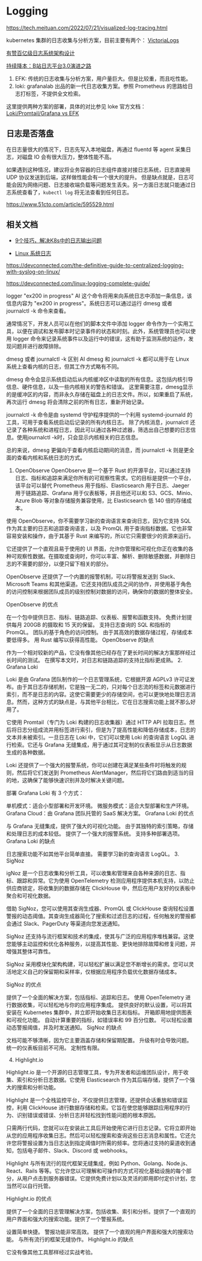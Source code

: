 # Logging
https://tech.meituan.com/2022/07/21/visualized-log-tracing.html

kubernetes 集群的日志收集与分析方案，目前主要有两个：
[VictoriaLogs ](https://mp.weixin.qq.com/s?__biz=MzU4MjQ0MTU4Ng==&mid=2247508401&idx=1&sn=9d5e81332aa8672305205a1db0e6b1e1&chksm=fdbaaeaccacd27baf5e818b7c395f1b3bdf86e39640e0946a7980eb06c5c4cc3c1413d9de947&mpshare=1&srcid=0629qCg6NJDEli6mtQEEQt3k&sharer_sharetime=1688027602712&sharer_shareid=9b996575050d80b9b16b938075c280c4&from=timeline&scene=2&subscene=1&clicktime=1688032817&enterid=1688032817&sessionid=0&ascene=2&fasttmpl_type=0&fasttmpl_fullversion=6722933-zh_CN-zip&fasttmpl_flag=0&realreporttime=1688032817507&devicetype=android-33&version=28002639&nettype=3gnet&abtest_cookie=AAACAA%3D%3D&lang=zh_CN&countrycode=CN&exportkey=n_ChQIAhIQlD0JqrflNanz0fkgNTvgqxLvAQIE97dBBAEAAAAAAHE4DFjQDvgAAAAOpnltbLcz9gKNyK89dVj0v1N0zk1IZ56i2zmqRcqODvemRwjLmBwfrSaC2%2FlBivSBamrf%2B7n%2FOe8s9ATmD5U5sXm%2Bj%2FkQjqM2fjuvxpOTO4UOTUuxif%2BrSwXQLdBBORPKKI2l0U3aK4mjsCXGFraJhIm9RyTCm03Ib44Xl%2Fv9tnN4zjuZaBQ9vyU8Ws9LIFdvWB74xq2fSZKgvOQr2SWjOd8ALy%2FGg9u0yib1XSO40FQjjTu6J846nXerL4MzVYk910oKafmV6sVznSuvwEbhLaWKNrC81U0%2F&pass_ticket=YXFMw02bp8ImbxNcOelPN0Z%2FBimSNCtNRnj3XC3Bmc1547TX4knDKPV8kzVoleos&wx_header=3)

[有赞百亿级日志系统架构设计](https://zhuanlan.zhihu.com/p/62438446)

[持续降本：B站日志平台3.0演进之路](https://mp.weixin.qq.com/s?__biz=MzU4MjQ0MTU4Ng==&mid=2247508324&idx=1&sn=7e2fbbf9314735ca5a66b64e213899af&chksm=fdbaae79cacd276fc43cc6f14d34bc37a88d59e0b7efb654e3ffb93163be51bf1425fea1ddb3&mpshare=1&srcid=0623XWr67XiWTrsXBatcOBzU&sharer_sharetime=1687521815800&sharer_shareid=9b996575050d80b9b16b938075c280c4&from=timeline&scene=2&subscene=1&clicktime=1687677906&enterid=1687677906&sessionid=0&ascene=2&fasttmpl_type=0&fasttmpl_fullversion=6722933-zh_CN-zip&fasttmpl_flag=0&realreporttime=1687677906244&devicetype=android-33&version=2800255b&nettype=WIFI&abtest_cookie=AAACAA%3D%3D&lang=zh_CN&countrycode=CN&exportkey=n_ChQIAhIQhqnmaDHe8jwY9kQCsh1TIRLvAQIE97dBBAEAAAAAAFg6NLSXSOkAAAAOpnltbLcz9gKNyK89dVj0xfT5fnG0IVuNrMTErmlkYypy5gyprOOBVSiFGMq6WFGbO6jJAKVQEf8vaV%2B9nK2swFdC5r5rfVw0lV334R47%2F6tTmLP1Y2FSUTNvu9JcRkJdqK2blZiHBgiWDS4dX32shXgYMiCEY4o3WOl84KjAX0EfctQXV7D1mGZLiz1gnI%2F4eCdPInY6XYDEWTDmHI0puAURPHH32u%2FwNvhGk%2F3lYr2ZlVZPRSt5Xb2UL5luNOD5wnwiUoSMffTldmuST2soKd7G7i7uy0e2&pass_ticket=%2Bn0gPRt0wA4jC5%2B6pI4uyURfLZh8%2FYnci%2BHlmr5tQ1F46mxx3G0zRUX4wnWsXb0T&wx_header=3)


1. EFK: 传统的日志收集与分析方案，用户量巨大。但是比较重，而且吃性能。
2. loki: grafanalab 出品的新一代日志收集方案。参照 Prometheus 的思路给日志打标签，不提供全文检索。

这里提供两种方案的部署，具体的对比参见 loke 官方文档：[Loki/Promtail/Grafana vs EFK](https://grafana.com/docs/loki/latest/overview/comparisons/)


## 日志是否落盘

在日志量很大的情况下，日志先写入本地磁盘，再通过 fluentd 等 agent 采集日志，对磁盘 IO 会有很大压力，整体性能不高。

如果遇到这种情况，建议将业务容器的日志组件直接对接日志系统，日志直接用 UDP 协议发送到后端，这样做性能会有一个很大的提升。
但是缺点就是，日志可能会因为网络问题、日志接收端负载等问题发生丢失。另一方面日志就只能通过日志系统查看了，`kubectl log` 将无法查看到任何日志。


https://www.51cto.com/article/595529.html


## 相关文档

- [9个技巧，解决K8s中的日志输出问题](https://zhuanlan.zhihu.com/p/114510384)


- [Linux 系统日志](https://linux.vbird.org/linux_basic/centos7/0570syslog.php)


https://devconnected.com/the-definitive-guide-to-centralized-logging-with-syslog-on-linux/

https://devconnected.com/linux-logging-complete-guide/




logger "ex200 in progress"
AI
这个命令将用来向系统日志中添加一条信息，该信息内容为 "ex200 in progress"。系统日志可以通过运行 dmesg 或者 journalctl -k 命令来查看。

通常情况下，开发人员可以在他们的脚本文件中添加 logger 命令作为一个实用工具，以便在调试和发布脚本时记录事件的状态和时刻。此外，系统管理员也可以使用 logger 命令来记录系统事件以及运行中的错误，这有助于监测系统的运作，发现问题并进行故障排除。




dmesg 或者 journalctl -k 区别
AI
dmesg 和 journalctl -k 都可以用于在 Linux 系统上查看内核的日志，但其工作方式略有不同。

dmesg 命令会显示系统启动后从内核缓冲区中读取的所有信息。这包括内核引导信息、硬件信息，以及一些内核相关的警告和错误。 这里需要注意，dmesg显示的是缓冲区的内容，而非永久存储在磁盘上的日志文件。所以，如果重启了系统，再次运行 dmesg 将会清除之前的所有日志，重新开始记录。

journalctl -k 命令是由 systemd 守护程序提供的一个利用 systemd-journald 的工具，可用于查看系统启动后记录的所有内核日志。 除了内核消息，journalctl 还记录了各种系统和进程日志，因此可以通过各种过滤器，筛选出自己想要的日志信息。使用journalctl -k时，只会显示内核相关的日志信息。

总的来说，dmesg 更偏向于查看内核启动期间的消息，而 journalctl -k 则是更全面的查看内核和系统日志的方式。





1. OpenObserve
OpenObserve 是一个基于 Rust 的开源平台，可以通过支持日志、指标和追踪来满足你所有的可观察性需求。它的目标是提供一个平台，该平台可以替代 Prometheus 用于指标、Elasticsearch 用于日志、Jaeger 用于链路追踪、Grafana 用于仪表板等，并且他还可以和 S3、GCS、Minio、Azure Blob 等对象存储服务兼容使用，比 Elasticsearch 低 140 倍的存储成本。

使用 OpenObserve，你不需要学习新的查询语言来查询日志，因为它支持 SQL 作为其主要的日志和追踪查询语言，以及 PromQL 用于查询指标数据。它也非常容易安装和操作，由于其基于 Rust 来编写的，所以它只需要很少的资源来运行。

它还提供了一个直观且易于使用的 UI 界面，允许你管理和可视化你正在收集的各种可观察性数据。在摄取或查询时，你可以丰富、解析、删除敏感数据，并删除日志的不需要的部分，以便只留下相关的部分。

OpenObserve 还提供了一个内置的报警机制，可以将警报发送到 Slack、Microsoft Teams 和其他渠道。它还支持团队成员之间的协作，并使用基于角色的访问控制来根据团队成员的级别控制对数据的访问，确保你的数据的整体安全。

OpenObserve 的优点

在一个包中提供日志、指标、链路追踪、仪表板、报警和函数支持。
免费计划提供每月 200GB 的摄取和 15 天的保留。
支持日志查询的 SQL 和指标的 PromQL。
团队的基于角色的访问控制。
由于其高效的数据存储过程，存储成本要低得多。
用 Rust 编写以获得高性能。
OpenObserve 的缺点

作为一个相对较新的产品，它没有像其他已经存在了更长时间的解决方案那样经过长时间的测试。
在撰写本文时，对日志和链路追踪的支持比指标更成熟。
2. Grafana Loki

Loki 是由 Grafana 团队制作的一个日志管理系统，它根据开源 AGPLv3 许可证发布。由于其日志存储机制，它是独一无二的，只对每个日志流的标签和元数据进行索引，而不是日志的内容。这使它需要更少的存储空间，也可以更快地处理日志消息。然而，这种方式的缺点是，与其他平台相比，它在日志搜索功能上就不那么好用了。

它使用 Promtail（专门为 Loki 构建的日志收集器）通过 HTTP API 拉取日志。然后将日志分组成流并用标签进行索引，但是为了提高性能和降低存储成本，日志的文本并未被索引。一旦日志在 Loki 中，它们可以使用 Loki 的查询语言 LogQL 进行检索。它还与 Grafana 无缝集成，用于通过其可定制的仪表板显示从日志数据生成的各种数据。

Loki 还提供了一个强大的报警系统，你可以创建在满足某些条件时将触发的规则，然后将它们发送到 Prometheus AlertManager，然后将它们路由到适当的目的地，这确保了能够快速识别并及时解决关键问题。

部署 Grafana Loki 有 3 个方式：

单机模式：适合小型部署和开发环境。
微服务模式：适合大型部署和生产环境。
Grafana Cloud：由 Grafana 团队托管的 SaaS 解决方案。
Grafana Loki 的优点

与 Grafana 无缝集成，提供了强大的可视化功能。
由于其独特的索引策略，存储和处理日志的成本较低。
提供了一个强大的报警系统。
支持多种部署选项。
Grafana Loki 的缺点

日志搜索功能不如其他平台简单直接。
需要学习新的查询语言 LogQL。
3. SigNoz

igNoz 是一个日志收集和分析工具，可以收集和管理来自各种来源的日志、指标、跟踪和异常。它为使用 OpenTelemetry 检测应用程序提供本机支持，以防止供应商锁定，将收集到的数据存储在 ClickHouse 中，然后在用户友好的仪表板中聚合和可视化数据。

借助 SigNoz，您可以使用其查询生成器、PromQL 或 ClickHouse 查询轻松设置警报的动态阈值。其查询生成器简化了搜索和过滤日志的过程，任何触发的警报都会通过 Slack、PagerDuty 等渠道向您发送通知。

SigNoz 还支持与流行框架和技术的集成，使其与广泛的应用程序堆栈兼容。这使您能够主动监控和优化各种服务，以提高其性能、更快地排除故障和修复问题，并增强其整体可靠性。

SigNoz 采用模块化架构构建，可以轻松扩展以满足您不断增长的需求。您可以灵活地定义自己的保留期和采样率，仅根据应用程序负载优化数据存储成本。

SigNoz 的优点

提供了一个全面的解决方案，包括指标、追踪和日志。
使用 OpenTelemetry 进行数据收集，可以轻松地与你的应用程序集成。
提供良好的默认设置，可以将其安装在 Kubernetes 集群中，并立即开始收集日志和指标。
开箱即用地提供图表和可视化功能。
自动计算重要的指标，如错误率和 99 百分位数。
可以轻松设置动态警报阈值，并及时发送通知。
SigNoz 的缺点

文档可能不够清晰，因为它主要涵盖存储和保留期配置。
升级有时会导致问题。
统一的仪表板目前不可用。
定制性有限。

4. Highlight.io

Highlight.io 是一个开源的日志管理工具，专为开发者和运维团队设计，用于收集、索引和分析日志数据。它使用 Elasticsearch 作为其后端存储，提供了一个强大的搜索和分析功能。

Highlight 是一个全栈监控平台，不仅提供日志管理，还提供会话重放和错误监控，利用 ClickHouse 进行数据存储和检索。它旨在使您能够跟踪应用程序的行为、识别错误或错误、分析日志并轻松找到性能问题的根本原因。

只需两行代码，您就可以在安装此工具后开始使用它进行日志记录。它将立即开始从您的应用程序收集日志。然后可以轻松搜索和查询这些日志消息和属性。它还允许您将警报设置为当日志达到指定阈值时所需的频率。您将通过支持的渠道收到通知，包括电子邮件、Slack、Discord 或 webhooks。

Highlight 与所有流行的现代框架无缝集成，例如 Python、Golang、Node.js、React、Rails 等等。它允许您以可理解和可操作的方式可视化基础设施的每个部分，从用户点击到服务器错误。它提供免费计划以及灵活的即用即付定价计划，您当然可以自行托管。

Highlight.io 的优点

提供了一个全面的日志管理解决方案，包括收集、索引和分析。提供了一个直观的用户界面和强大的搜索功能。提供了一个警报系统。

设置简单快捷。
警报功能非常高效。
提供了一个直观的用户界面和强大的搜索功能。
与所有流行的框架无缝协作。
Highlight.io 的缺点

它没有像其他工具那样经过实战考验。